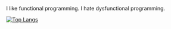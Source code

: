 I like functional programming. I hate dysfunctional programming.


[![Top Langs](https://github-readme-stats.vercel.app/api/top-langs/?username=lunarmagpie&layout=compact&theme=dark)](https://github.com/anuraghazra/github-readme-stats)

